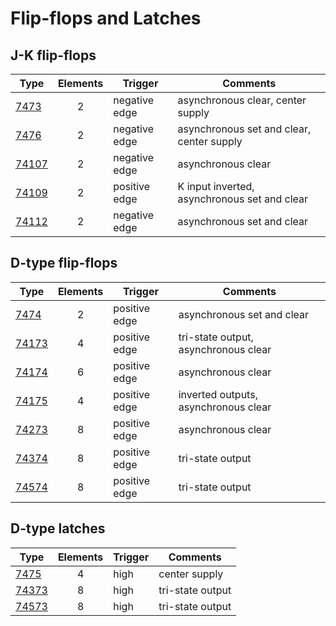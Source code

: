 # Flip-flops and Latches

## J-K flip-flops

| Type              | Elements | Trigger       | Comments                                     |
| ----------------- |:--------:| ------------- | -------------------------------------------- |
| [7473](7473.md)   |    2     | negative edge | asynchronous clear, center supply            |
| [7476](7476.md)   |    2     | negative edge | asynchronous set and clear, center supply    |
| [74107](74107.md) |    2     | negative edge | asynchronous clear                           |
| [74109](74109.md) |    2     | positive edge | K input inverted, asynchronous set and clear |
| [74112](74112.md) |    2     | negative edge | asynchronous set and clear                   |


## D-type flip-flops

| Type              | Elements | Trigger       | Comments                             |
| ----------------- |:--------:| ------------- | ------------------------------------ |
| [7474](7474.md)   |    2     | positive edge | asynchronous set and clear           |
| [74173](74173.md) |    4     | positive edge | tri-state output, asynchronous clear |
| [74174](74174.md) |    6     | positive edge | asynchronous clear                   |
| [74175](74175.md) |    4     | positive edge | inverted outputs, asynchronous clear |
| [74273](74273.md) |    8     | positive edge | asynchronous clear                   |
| [74374](74374.md) |    8     | positive edge | tri-state output                     |
| [74574](74574.md) |    8     | positive edge | tri-state output                     |

## D-type latches

| Type              | Elements | Trigger | Comments         |
| ----------------- |:--------:| ------- | ---------------- |
| [7475](7475.md)   |    4     | high    | center supply    |
| [74373](74373.md) |    8     | high    | tri-state output |
| [74573](74573.md) |    8     | high    | tri-state output |
